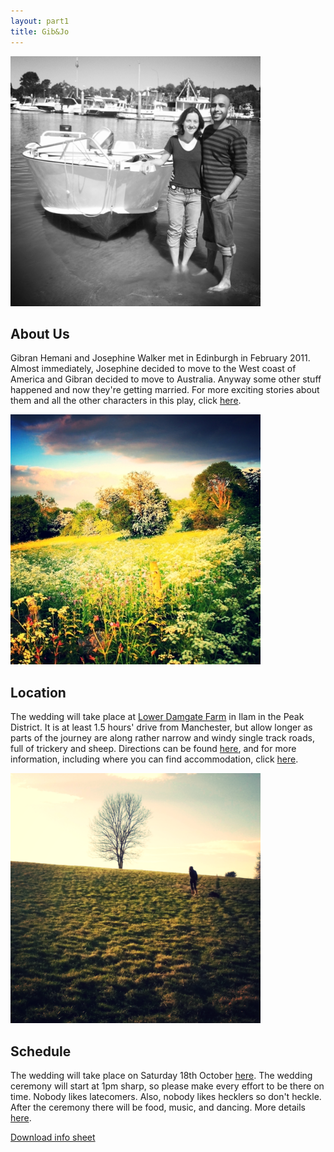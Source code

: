```yaml
---
layout: part1
title: Gib&Jo
---
```


<div class="row">
  <div class="span4">
    <img src="/img/boat.png" width='400px'>
    <h2>About Us</h2>
    <p>Gibran Hemani and Josephine Walker met in Edinburgh in February 2011. Almost immediately, Josephine decided to move to the West coast of America and Gibran decided to move to Australia. Anyway some other stuff happened and now they're getting married. For more exciting stories about them and all the other characters in this play, click <a href="/part1/1-stories/">here</a>.</p>
  </div>
  <div class="span4">
    <img src="/img/location1.jpg"  width='400px'>
    <h2>Location</h2>
    <p>The wedding will take place at <a href="http://www.damgate.com">Lower Damgate Farm</a> in Ilam in the Peak District. It is at least 1.5 hours' drive from Manchester, but allow longer as parts of the journey are along rather narrow and windy single track roads, full of trickery and sheep. Directions can be found <a href="http://www.damgate.com/directions.php">here</a>, and for more information, including where you can find accommodation, click <a href="/part1/2-location/">here</a>.</p>
  </div>
  <div class="span4">
    <img src="/img/hill1.png" width='400px'>
    <h2>Schedule</h2>
    <p>The wedding will take place on Saturday 18th October <a href="/part1/2-location/">here</a>. The wedding ceremony will start at 1pm sharp, so please make every effort to be there on time. Nobody likes latecomers. Also, nobody likes hecklers so don't heckle. After the ceremony there will be food, music, and dancing. More details <a href="/part1/3-schedule/">here</a>.</p>
  </div>
</div>


<div class="jumbotron top-buffer bottom-buffer">
  <a href="/img/infosheet.pdf" class="btn-infosheet">Download info sheet</a>
</div>
